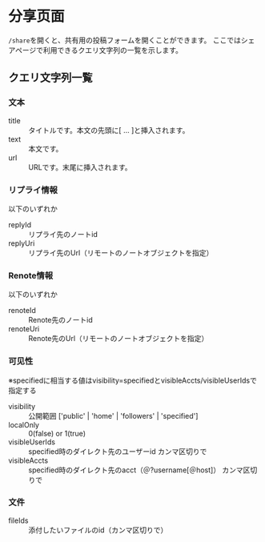 # 分享页面
`/share`を開くと、共有用の投稿フォームを開くことができます。 ここではシェアページで利用できるクエリ文字列の一覧を示します。

## クエリ文字列一覧
### 文本

<dl>
<dt>title</dt>
<dd>タイトルです。本文の先頭に[ … ]と挿入されます。</dd>
<dt>text</dt>
<dd>本文です。</dd>
<dt>url</dt>
<dd>URLです。末尾に挿入されます。</dd>
</dl>

### リプライ情報
以下のいずれか

<dl>
<dt>replyId</dt>
<dd>リプライ先のノートid</dd>
<dt>replyUri</dt>
<dd>リプライ先のUrl（リモートのノートオブジェクトを指定）</dd>
</dl>

### Renote情報
以下のいずれか

<dl>
<dt>renoteId</dt>
<dd>Renote先のノートid</dd>
<dt>renoteUri</dt>
<dd>Renote先のUrl（リモートのノートオブジェクトを指定）</dd>
</dl>

### 可见性
※specifiedに相当する値はvisibility=specifiedとvisibleAccts/visibleUserIdsで指定する

<dl>
<dt>visibility</dt>
<dd>公開範囲 ['public' | 'home' | 'followers' | 'specified']</dd>
<dt>localOnly</dt>
<dd>0(false) or 1(true)</dd>
<dt>visibleUserIds</dt>
<dd>specified時のダイレクト先のユーザーid カンマ区切りで</dd>
<dt>visibleAccts</dt>
<dd>specified時のダイレクト先のacct（＠?username[＠host]） カンマ区切りで</dd>
</dl>

### 文件
<dl>
<dt>fileIds</dt>
<dd>添付したいファイルのid（カンマ区切りで）</dd>
</dl>

